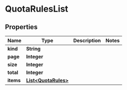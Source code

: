 

# QuotaRulesList


## Properties

Name | Type | Description | Notes
------------ | ------------- | ------------- | -------------
**kind** | **String** |  | 
**page** | **Integer** |  | 
**size** | **Integer** |  | 
**total** | **Integer** |  | 
**items** | [**List&lt;QuotaRules&gt;**](QuotaRules.md) |  | 



